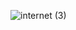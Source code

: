 
![internet (3)](https://github.com/LuanTruongPTIT/Shopee_API-MSA-NestJS/assets/107544734/590ee99f-9238-4b6c-a520-8eed07728c57)
